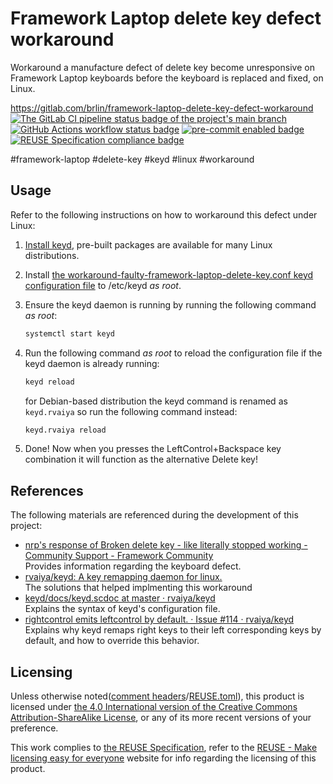 # Framework Laptop delete key defect workaround

Workaround a manufacture defect of delete key become unresponsive on Framework Laptop keyboards before the keyboard is replaced and fixed, on Linux.

<https://gitlab.com/brlin/framework-laptop-delete-key-defect-workaround>  
[![The GitLab CI pipeline status badge of the project's `main` branch](https://gitlab.com/brlin/framework-laptop-delete-key-defect-workaround/badges/main/pipeline.svg?ignore_skipped=true "Click here to check out the comprehensive status of the GitLab CI pipelines")](https://gitlab.com/brlin/framework-laptop-delete-key-defect-workaround/-/pipelines) [![GitHub Actions workflow status badge](https://github.com/brlin-tw/framework-laptop-delete-key-defect-workaround/actions/workflows/check-potential-problems.yml/badge.svg "GitHub Actions workflow status")](https://github.com/brlin-tw/framework-laptop-delete-key-defect-workaround/actions/workflows/check-potential-problems.yml) [![pre-commit enabled badge](https://img.shields.io/badge/pre--commit-enabled-brightgreen?logo=pre-commit&logoColor=white "This project uses pre-commit to check potential problems")](https://pre-commit.com/) [![REUSE Specification compliance badge](https://api.reuse.software/badge/gitlab.com/brlin/framework-laptop-delete-key-defect-workaround "This project complies to the REUSE specification to decrease software licensing costs")](https://api.reuse.software/info/gitlab.com/brlin/framework-laptop-delete-key-defect-workaround)

\#framework-laptop \#delete-key \#keyd \#linux \#workaround

## Usage

Refer to the following instructions on how to workaround this defect under Linux:

1. [Install keyd](https://github.com/rvaiya/keyd?tab=readme-ov-file#installation), pre-built packages are available for many Linux distributions.
1. Install [the workaround-faulty-framework-laptop-delete-key.conf keyd configuration file](workaround-faulty-framework-laptop-delete-key.conf) to /etc/keyd _as root_.
1. Ensure the keyd daemon is running by running the following command _as root_:

    ```bash
    systemctl start keyd
    ```

1. Run the following command _as root_ to reload the configuration file if the keyd daemon is already running:

    ```bash
    keyd reload
    ```

   for Debian-based distribution the keyd command is renamed as `keyd.rvaiya` so run the following command instead:

    ```bash
    keyd.rvaiya reload
    ```

1. Done!  Now when you presses the LeftControl+Backspace key combination it will function as the alternative Delete key!

## References

The following materials are referenced during the development of this project:

* [nrp's response of Broken delete key - like literally stopped working - Community Support - Framework Community](https://community.frame.work/t/broken-delete-key-like-literally-stopped-working/37313/85)  
  Provides information regarding the keyboard defect.
* [rvaiya/keyd: A key remapping daemon for linux.](https://github.com/rvaiya/keyd)  
  The solutions that helped implmenting this workaround
* [keyd/docs/keyd.scdoc at master · rvaiya/keyd](https://github.com/rvaiya/keyd/blob/master/docs/keyd.scdoc)  
  Explains the syntax of keyd's configuration  file.
* [rightcontrol emits leftcontrol by default. · Issue #114 · rvaiya/keyd](https://github.com/rvaiya/keyd/issues/114)  
  Explains why keyd remaps right keys to their left corresponding keys by default, and how to override this behavior.

## Licensing

Unless otherwise noted([comment headers](https://reuse.software/spec-3.3/#comment-headers)/[REUSE.toml](https://reuse.software/spec-3.3/#reusetoml)), this product is licensed under [the 4.0 International version of the Creative Commons Attribution-ShareAlike License](https://creativecommons.org/licenses/by-sa/4.0/), or any of its more recent versions of your preference.

This work complies to [the REUSE Specification](https://reuse.software/spec/), refer to the [REUSE - Make licensing easy for everyone](https://reuse.software/) website for info regarding the licensing of this product.
